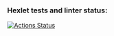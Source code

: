 ### Hexlet tests and linter status:
[![Actions Status](https://github.com/Treskun4eg/rails-project-lvl1/actions/workflows/hexlet-check.yml/badge.svg)](https://github.com/Treskun4eg/rails-project-lvl1/actions)